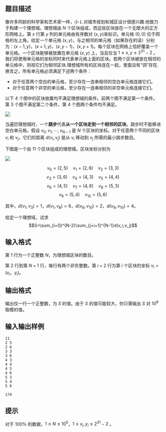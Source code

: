 ## 题目描述

像许多同龄的科学家和艺术家一样，小 L 对城市规划和城区设计很感兴趣.他致力于构建一个理想城。理想城由 $N$ 个区块组成，而这些区块放在一个无限大的正方形网格上。第 $x$ 行第 $y$ 列的单元格由有序数对 $(x,y)$来标识。单元格 $(0,0)$ 位于网格的左上角。给定一个单元格 $(x,y)$，与之相邻的单元格（如果存在的话）分别为：$(x-1,y)$，$(x+1,y)$，$(x,y-1)$，$(x,y+1)$。每个区块在网格上恰好覆盖一个单元格。一个区块能够被放置在单元格 $(x,y)$ 上，当且仅当 $1 \le x,y \le 2^{31}-2$ 。我们将使用单元格的坐标同时来代表单元格上面的区块。若两个区块被放在相邻的单元格中，则视它们为相邻区块.理想城所有的区块连在一起，里面没有“洞”存在.换言之，所有单元格必须满足下述两个条件：
- 对于任意两个空白的单元格，至少存在一连串相邻的空白单元格连接它们。
- 对于任意两个非空的单元格，至少存在一连串相邻的非空单元格连接它们。

以下 $4$ 个图中的区块放置均不满足理想城的条件。前两个图不满足第一个条件。第 $3$ 个图不满足第二个条件，第 $4$ 个图两个条件均不满足。

![](file://pic1.webp)

当遍历理想城时，一个**跳步**代表**从一个区块走到一个相邻的区块**。跳步时不能移进空白单元格。假设 $v_0,v_1,\cdots,v_{N-1}$ 是 $N$ 个区块的坐标。对于任意两个不同的区块 $v_i$ 和 $v_j$，它们的距离 $d(v_i,v_j)$ 是从 $v_i$ 移动到 $v_j$ 所需的最小跳步数目。

下图是一个由 $11$ 个区块组成的理想城。区块坐标分别为

![](file://pic2.webp)

$$v_0=(2,5) \quad v_1=(2,6) \quad v_2=(3,3)$$
$$v_3=(3,6) \quad v_4=(4,3) \quad v_5=(4,4)$$
$$v_6=(4,5) \quad v_7=(4,6) \quad v_8=(5,3)$$
$$v_9=(5,4) \quad v_{10}=(5,6)$$


其中，$d(v_1,v_3)=1$，$d(v_1,v_8)=6$，$d(v_6,v_10)=2$，$d(v_9,v_10)=4$。

给定一个理想域，试求
$$S=\sum_{i=0}^{N-2}\sum_{j=i+1}^{N-1}d(v_i,v_j)$$

## 输入格式

第 $1$ 行为一个正整数 $N$，为理想城区块的数目。

第 $2$ 行到第 $N+1$ 行，每行有两个非负整数。第 $i+2$ 行为第 $i$ 个区块的坐标 $v_i = (x_i， y_i)$。

## 输出格式

输出仅一行一个正整数，为 $S$ 的值。由于 $S$ 的值可能较大，你只需输出 $S$ 对 $10^9$ 取模的值。

## 输入输出样例

```input1
11
2 5
2 6
3 3
3 6
4 3
4 4
4 5
4 6
5 3
5 4
5 6
```


```output1
174
```

## 提示

对于 $100\%$ 的数据，$1 \le N \le 10^5$，$1 \le x_i,y_i \le 2^{31}-2$ 。